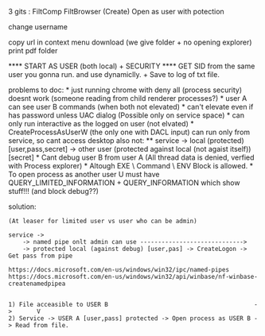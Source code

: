 ﻿3 gits :
FiltComp
FiltBrowser (Create)
Open as user with potection

change username




copy url in context menu
download (we give folder + no opening explorer)
print pdf folder


**** START AS USER (both local) + SECURITY
**** GET SID from the same user you gonna run. and use dynamiclly. 
    + Save to log of txt file.
    
problems to doc:
    * just running chrome with deny all (process security) doesnt work (someone reading from child renderer processes?)
    * user A can see user B commands (when both not elevated)
    * can't elevate even if has password unless UAC dialog  (Possible only on service space)
    * can only run interactive as the logged on user (not elvated)
    * CreateProcessAsUserW (the only one with DACL input) can run only from service, so cant access desktop also not:
        ** service -> local (protected) [user,pass,secret] -> other user (protected against local (not agaist itself)) [secret]
    * Cant debug user B from user A (All thread data is denied, verfied with Process explorer)
        * Altough EXE \ Command \ ENV Block is allowed.
	* To open process as another user U must have QUERY_LIMITED_INFORMATION + QUERY_INFORMATION which show stuff!!! (and block debug??)

    
solution:

    (At leaser for limited user vs user who can be admin)

    service -> 
        -> named pipe onlt admin can use ----------------------------->
        -> protected local (against debug) [user,pas] -> CreateLogon -> Get pass from pipe

    https://docs.microsoft.com/en-us/windows/win32/ipc/named-pipes
    https://docs.microsoft.com/en-us/windows/win32/api/winbase/nf-winbase-createnamedpipea
    
    
    1) File acceasible to USER B                                         ->       V
    2) Service -> USER A [user,pass] protected -> Open process as USER B -> Read from file.